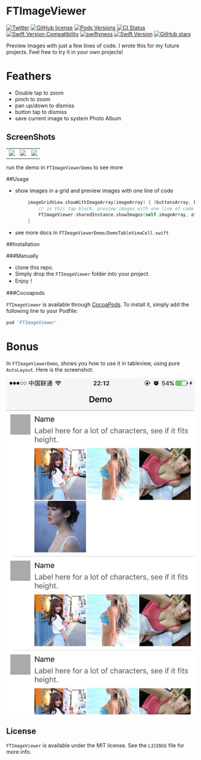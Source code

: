 # FTImageViewer


[![Twitter](https://img.shields.io/badge/twitter-@liufengting-blue.svg?style=flat)](http://twitter.com/liufengting) 
[![GitHub license](https://img.shields.io/badge/license-MIT-blue.svg)](https://raw.githubusercontent.com/liufengting/FTImageViewer/master/LICENSE)
[![Pods Versions](https://img.shields.io/cocoapods/v/FTImageViewer.svg?style=flat)](http://cocoapods.org/pods/FTImageViewer)
[![CI Status](http://img.shields.io/travis/liufengting/FTImageViewer.svg?style=flat)](https://travis-ci.org/liufengting/FTImageViewer)
[![Swift Version Compatibility](https://img.shields.io/badge/swift2-compatible-4BC51D.svg?style=flat-square)](https://developer.apple.com/swift)
[![swiftyness](https://img.shields.io/badge/pure-swift-ff3f26.svg?style=flat)](https://swift.org/)
[![Swift Version](https://img.shields.io/badge/Swift-2.2-orange.svg?style=flat)](https://swift.org)
[![GitHub stars](https://img.shields.io/github/stars/liufengting/FTImageViewer.svg)](https://github.com/liufengting/FTImageViewer/stargazers)



Preview images with just a few lines of code. I wrote this for my future projects. Feel free to try it in your own projects!

# Feathers

* Double tap to zoom
* pinch to zoom
* pan up/down to dismiss
* button tap to dismiss
* save current image to system Photo Album

## ScreenShots

<table>
  <tr>
    <th><img src="/ScreenShots/Demo1.gif" width="250"/></th>
    <th><img src="/ScreenShots/Demo2.gif" width="250"/></th>
    <th><img src="/ScreenShots/Demo3.gif" width="250"/></th>
  </tr>
</table>

run the demo in `FTImageViewerDemo` to see more

##Usage

* show images in  a grid and preview images with one line of code 

```swift
        imageGridView.showWithImageArray(imageArray) { (buttonsArray, buttonIndex) in
            // in this tap block, preview images with one line of code
            FTImageViewer.sharedInstance.showImages(self.imageArray, atIndex: buttonIndex, fromSenderArray: buttonsArray)
        }
```
* see more docs in `FTImageViewerDemo/DemoTableViewCell.swift` 

##Installation

###Manually

* clone this repo.
* Simply drop the `FTImageViewer` folder into your project.
* Enjoy！ 

###Cocoapods

`FTImageViewer` is available through [CocoaPods](http://cocoapods.org). To install it, simply add the following line to your Podfile:

```ruby
pod 'FTImageViewer'
```

# Bonus

In `FTImageViewerDemo`, shows you how to use it in tableview, using pure `AutoLayout`. Here is the screenshot:

![screenshot AutoLayout](/ScreenShots/autolayout.jpg)

## License

`FTImageViewer` is available under the MIT license. See the `LICENSE` file for more info.

